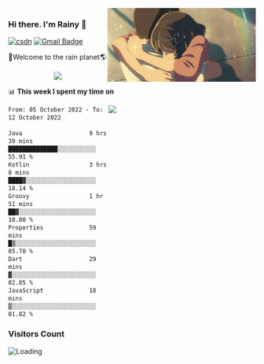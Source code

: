 <img  align='right' height="150" src="https://github.com/LikeRainDay/LikeRainDay/blob/master/pic/img_rain_1.gif?raw=true">



### Hi there. I'm Rainy :lemon:

[![csdn](https://img.shields.io/badge/-csdn-c14438?style=flat-square&logo=c&logoColor=white)](https://blog.csdn.net/qq_15807167)
[![Gmail Badge](https://img.shields.io/badge/-gmail-c14438?style=flat-square&logo=Gmail&logoColor=white&link=mailto:houshuai0816@gmail.com)](mailto:houshuai0816@gmail.com)

🚀Welcome to the rain planet🌎

<center>
<img align='center'  src="https://source.unsplash.com/random/1200x600">
</center>

📊 **This week I spent my time on**

<img align='right'   width="300" src="https://github-readme-stats.vercel.app/api?username=LikeRainDay&show_icons=true&title_color=fff&icon_color=79ff97&text_color=9f9f9f&bg_color=151515&count_private=true">

<!--START_SECTION:waka-->

```text
From: 05 October 2022 - To: 12 October 2022

Java                   9 hrs 39 mins   ██████████████░░░░░░░░░░░   55.91 %
Kotlin                 3 hrs 8 mins    ████▓░░░░░░░░░░░░░░░░░░░░   18.14 %
Groovy                 1 hr 51 mins    ██▓░░░░░░░░░░░░░░░░░░░░░░   10.80 %
Properties             59 mins         █▒░░░░░░░░░░░░░░░░░░░░░░░   05.70 %
Dart                   29 mins         ▓░░░░░░░░░░░░░░░░░░░░░░░░   02.85 %
JavaScript             18 mins         ▒░░░░░░░░░░░░░░░░░░░░░░░░   01.82 %
```

<!--END_SECTION:waka-->

### Visitors Count
<img align="left" src = "https://profile-counter.glitch.me/LikeRainDay/count.svg" alt ="Loading">
